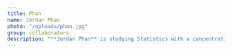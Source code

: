 ```yaml
---
title: Phan
name: Jordan Phan
photo: "/uploads/phan.jpg"
group: collaborators
description: "**Jordan Phan** is studying Statistics with a concentration in Data Science at the University of Virginia, and will complete a Master’s in Public Policy at the Frank Batten School of Leadership and Public Policy at UVA. They are interested in income equity, healthcare reform, and gun violence prevention.\n"
--- 
```

